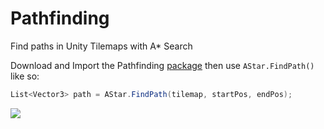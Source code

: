 # Pathfinding
Find paths in Unity Tilemaps with A* Search

Download and Import the Pathfinding [package](https://github.com/antonpantev/pathfinding/raw/master/Pathfinding.unitypackage) then use `AStar.FindPath()` like so:

```c#
List<Vector3> path = AStar.FindPath(tilemap, startPos, endPos);
```

<img src="https://raw.githubusercontent.com/antonpantev/pathfinding/master/PreviewImages/ScreenShot.png">
